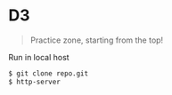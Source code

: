 # D3
> Practice zone, starting from the top!

Run in local host
```bash
$ git clone repo.git
$ http-server
```
